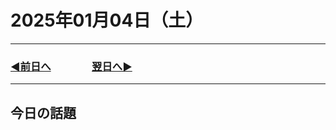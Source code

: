 # 2025年01月04日（土）

---

### [◀️前日へ](https://github.com/yuasys/chatty-journal/blob/main/2025/01/2025-01-03.md)&emsp;&emsp;&emsp;&emsp;[翌日へ▶️](https://github.com/yuasys/chatty-journal/blob/main/2025/01/2025-01-05.md)

---

## 今日の話題
